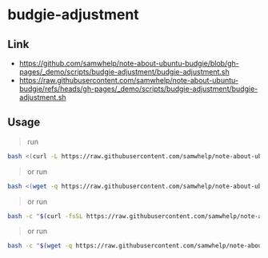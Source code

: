 

# budgie-adjustment




## Link

* https://github.com/samwhelp/note-about-ubuntu-budgie/blob/gh-pages/_demo/scripts/budgie-adjustment/budgie-adjustment.sh
* https://raw.githubusercontent.com/samwhelp/note-about-ubuntu-budgie/refs/heads/gh-pages/_demo/scripts/budgie-adjustment/budgie-adjustment.sh




## Usage

> run

``` sh
bash <(curl -L https://raw.githubusercontent.com/samwhelp/note-about-ubuntu-budgie/refs/heads/gh-pages/_demo/scripts/budgie-adjustment/budgie-adjustment.sh)
```


> or run

``` sh
bash <(wget -q https://raw.githubusercontent.com/samwhelp/note-about-ubuntu-budgie/refs/heads/gh-pages/_demo/scripts/budgie-adjustment/budgie-adjustment.sh -O - )
```


> or run

``` sh
bash -c "$(curl -fsSL https://raw.githubusercontent.com/samwhelp/note-about-ubuntu-budgie/refs/heads/gh-pages/_demo/scripts/budgie-adjustment/budgie-adjustment.sh || wget -q https://raw.githubusercontent.com/samwhelp/note-about-ubuntu-budgie/refs/heads/gh-pages/_demo/scripts/budgie-adjustment/budgie-adjustment.sh -O - )"
```


> or run

``` sh
bash -c "$(wget -q https://raw.githubusercontent.com/samwhelp/note-about-ubuntu-budgie/refs/heads/gh-pages/_demo/scripts/budgie-adjustment/budgie-adjustment.sh -O - || curl -fsSL https://raw.githubusercontent.com/samwhelp/note-about-ubuntu-budgie/refs/heads/gh-pages/_demo/scripts/budgie-adjustment/budgie-adjustment.sh)"
```
